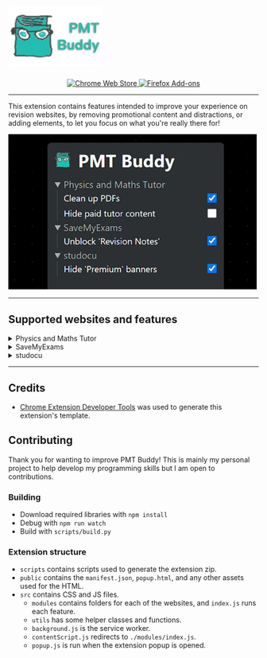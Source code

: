 <h1 align="left">
	<sub>
	<img src="./images/small_promo_tile_transparent.png" alt="PMT Buddy tile" height="120", >
	</sub>
</h1>

<p align="center">
    <a href="https://chromewebstore.google.com/detail/pmt-buddy/moepnndepfamgglegngndbagiobmhpop">
    	<picture>
      		<source srcset="https://i.imgur.com/XBIE9pk.png" media="(prefers-color-scheme: dark)">
      		<img height="58" src="https://i.imgur.com/oGxig2F.png" alt="Chrome Web Store">
		</picture>
	</a>
	<a href="https://addons.mozilla.org/firefox/addon/pmt-buddy/">
    	<picture>
      		<source srcset="https://i.imgur.com/ZluoP7T.png" media="(prefers-color-scheme: dark)">
      		<img height="58" src="https://i.imgur.com/4PobQqE.png" alt="Firefox Add-ons">
	  </picture>
	</a>
</p>

---

This extension contains features intended to improve your experience on revision websites, by removing promotional content and distractions, or adding elements, to let you focus on what you're really there for!

<img src="./images/extension_popup.png" width="500"> </img>

---

## Supported websites and features

<details><summary>Physics and Maths Tutor</summary>
  ● Redirect to .co.uk: Redirects the currently unusable .com domain to the .co.uk domain. <br>
  ● Clean up PDFs: Redirects PDFs to the original source to remove the white sidebar. <br>
  ● Hide unnecessary elements: Hides some unneeded elements like the massive white bar on the top. <br>
  ● Hide paid tutor content: Hides most paid PMT Education content. <br>
</details>
<details><summary>SaveMyExams</summary>
  ● Unblock 'Revision Notes': View revision notes without logging in. <br>
  ● Remove premium plan offer banners: Removes the premium plan offer banners, including Black Friday sales. (currently broken) <br>
</details>
<details><summary>studocu</summary>
  ● Hide 'Premium' banners: Hides annoying banner on premium documents (cannot unblur pages). <br>
</details>

---

## Credits

- [Chrome Extension Developer Tools](https://marketplace.visualstudio.com/items?itemName=aaravb.chrome-extension-developer-tools) was used to generate this extension's template.

## Contributing

Thank you for wanting to improve PMT Buddy! This is mainly my personal project to help develop my programming skills but I am open to contributions.

### Building

- Download required libraries with `npm install`
- Debug with `npm run watch`
- Build with `scripts/build.py`

### Extension structure

- `scripts` contains scripts used to generate the extension zip.
- `public` contains the `manifest.json`, `popup.html`, and any other assets used for the HTML.
- `src` contains CSS and JS files.
    - `modules` contains folders for each of the websites, and `index.js` runs each feature.
    - `utils` has some helper classes and functions.
    - `background.js` is the service worker.
    - `contentScript.js` redirects to `./modules/index.js`.
    - `popup.js` is run when the extension popup is opened.
